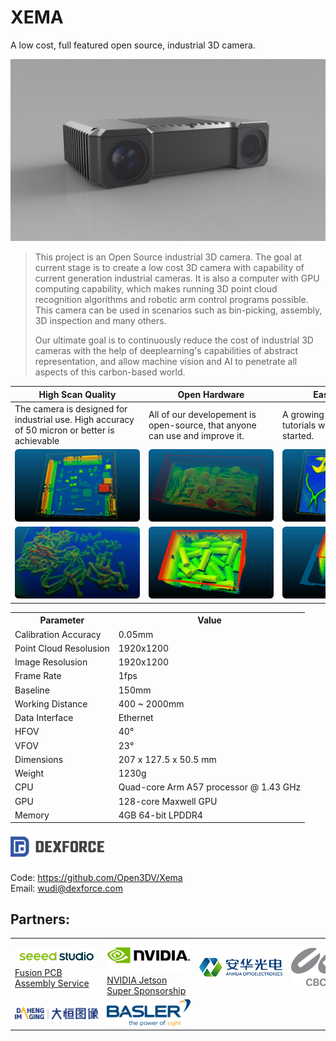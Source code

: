 # XEMA
 A low cost, full featured open source, industrial 3D camera.

![DFX800](images/DFX804.jpg)

> This project is an Open Source industrial 3D camera. The goal at current stage is to create a low cost 3D camera with capability of current generation industrial cameras. It is also a computer with GPU computing capability, which makes running 3D point cloud recognition algorithms and robotic arm control programs possible. This camera can be used in scenarios such as bin-picking, assembly, 3D inspection and many others. 
> 
> Our ultimate goal is to continuously reduce the cost of industrial 3D cameras with the help of deeplearning's capabilities of abstract representation, and allow machine vision and AI to penetrate all aspects of this carbon-based world.
> 

  

| High Scan Quality  | Open Hardware | Easy-To-Start |
| ----- | ----- | ------- | 
| <div style="width: 150pt"> The camera is designed for industrial use. High accuracy of 50 micron or better is achievable </div> |  <div style="width: 150pt"> All of our developement is open-source, that anyone can use and improve it. </div>  | <div style="width: 150pt"> A growing number of detailed tutorials will help getting started. </div> |
| ![](images/products_sense_pic_pointcloud01@2x.png) | ![](images/products_sense_pic_pointcloud02@2x.png) | ![](images/products_sense_pic_pointcloud03@2x.png) |
| ![](images/products_sense_pic_pointcloud04@2x.png) | ![](images/products_sense_pic_pointcloud05@2x.png) | ![](images/products_sense_pic_pointcloud06@2x.png) |

 <table>
    <tr>
        <th>Parameter</th>
        <th>Value</th>
    </tr>
    <tr>
        <td>Calibration Accuracy</td>
        <td>0.05mm</td>
    </tr>
    <tr>
        <td>Point Cloud Resolusion</td>
        <td>1920x1200</td>
    </tr>
    <tr>
        <td>Image Resolusion</td>
        <td>1920x1200</td>
    </tr>
    <tr>
        <td>Frame Rate</td>
        <td>1fps</td>
    </tr>
    <tr>
        <td>Baseline</td>
        <td>150mm</td>
    </tr>
    <tr>
        <td>Working Distance</td>
        <td>400 ~ 2000mm</td>
    </tr>
    <tr>
        <td>Data Interface</td>
        <td>Ethernet</td>
    </tr>
    <tr>
        <td>HFOV</td>
        <td>40°</td>
    </tr>
    <tr>
        <td>VFOV</td>
        <td>23°</td>
    </tr>
    <tr>
        <td>Dimensions</td>
        <td>207 x 127.5 x 50.5 mm</td>
    </tr>
    <tr>
        <td>Weight</td>
        <td>1230g</td>
    </tr>
    <tr>
        <td>CPU</td>
        <td>Quad-core Arm A57 processor @ 1.43 GHz</td>
    </tr>
    <tr>
        <td>GPU</td>
        <td>128-core Maxwell GPU</td>
    </tr>
    <tr>
        <td>Memory</td>
        <td>4GB 64-bit LPDDR4</td>
    </tr>
</table>





<img src='images/logo/dexforce.png' width=150>

Code: <https://github.com/Open3DV/Xema>  
Email: <wudi@dexforce.com>

## Partners:
 <table>
    <tr>
        <td ><div style="width: 100pt"><img src='images/logo/seeed.png'>  <a href='https://www.seeedstudio.com/pcb-assembly.html'>Fusion PCB Assembly Service </a> </div></td>
        <td><div style="width: 100pt"><img src='images/logo/nvidia.png'>  <a href='https://www.seeedstudio.com/blog/2020/05/13/seeed-provide-manufacture-service-for-nvidia-jetson-modules-based-products/'>NVIDIA Jetson Super Sponsorship </a> </div></td>
        <td><div style="width: 100pt"><img src='images/logo/anhua.png' width=150></div></td>
        <td><div style="width: 100pt"><img src='images/logo/cbc.png'></div></td>
    </tr>
    <tr>
        <td><img src='images/logo/daheng.png'> </td>
        <td><img src='images/logo/basler.png'></td>
        <td></td>
        <td></td>
    </tr>
</table>